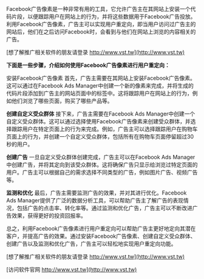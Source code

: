 Facebook广告像素是一种非常有用的工具，它允许广告主在其网站上安装一个代码片段，以便跟踪用户在网站上的行为，并将这些数据用于Facebook广告投放。利用Facebook广告像素，广告主可以实现用户重定向，即当用户访问过广告主的网站后，他们在之后访问Facebook时，会看到与他们在网站上浏览的内容相关的广告。

[想了解推广相关软件的朋友请登录 http://www.vst.tw](http://www.vst.tw)

**下面是一些步骤，介绍如何使用Facebook广告像素进行用户重定向：**

安装Facebook广告像素
首先，广告主需要在其网站上安装Facebook广告像素。这可以通过在Facebook Ads Manager中创建一个新的像素来完成，并将生成的代码片段添加到广告主的网站页面中的<head>标签中。这将跟踪用户在网站上的行为，例如他们浏览了哪些页面，购买了哪些产品等。

**创建自定义受众群体**
接下来，广告主需要在Facebook Ads Manager中创建一个自定义受众群体。这可以通过选择使用Facebook广告像素来创建受众群体，并选择跟踪用户在特定页面上的行为来完成。例如，广告主可以选择跟踪用户在购物车页面上的行为，并创建一个自定义受众群体，包括所有在购物车页面停留超过30秒的用户。

**创建广告**
一旦自定义受众群体创建完成，广告主可以在Facebook Ads Manager中创建广告，并将其定向到该受众群体。这将确保广告只显示给浏览过特定页面的用户。广告主可以根据自己的需求选择不同类型的广告，例如图片广告、视频广告等。

**监测和优化**
最后，广告主需要监测广告的效果，并对其进行优化。Facebook Ads Manager提供了广泛的数据分析工具，可以帮助广告主了解广告的表现情况，包括广告的点击率、转化率等。通过监测和优化广告，广告主可以不断改进广告效果，获得更好的投资回报率。

总之，利用Facebook广告像素进行用户重定向可以帮助广告主更好地定向其潜在客户，并提高广告的效果。通过安装Facebook广告像素、创建自定义受众群体、创建广告以及监测和优化广告，广告主可以轻松地实现用户重定向功能。

[想了解推广相关软件的朋友请登录 http://www.vst.tw](http://www.vst.tw)


[访问软件官网 http://www.vst.tw](http://www.vst.tw)
